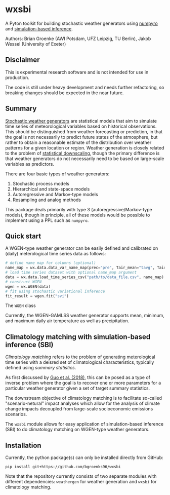 # wxsbi
A Pyton toolkit for building stochastic weather generators using [numpyro](https://num.pyro.ai/en/stable/index.html) and [simulation-based inference](https://sbi-dev.github.io/sbi/0.22/).

Authors: Brian Groenke (AWI Potsdam, UFZ Leipzig, TU Berlin), Jakob Wessel (University of Exeter)

## Disclaimer

This is experimental research software and is not intended for use in production.

The code is still under heavy development and needs further refactoring, so breaking changes should be expected in the near future.

## Summary

[Stochastic weather generators](https://journals.sagepub.com/doi/abs/10.1177/030913339902300302) are statistical models that aim to simulate time series of meteorological variables based on historical observations.
This should be distinguished from weather forecasting or prediction, in that the goal is not necessarily to predict future states of the atmosphere, but rather to obtain a reasonable estimate of the distribution over weather patterns for a given location or region.
Weather generation is closely related to the problem of [statistical downscaling](https://en.wikipedia.org/wiki/Downscaling), though the primary difference is that weather generators do not necessarily need to be based on large-scale variables as predictors.

There are four basic types of weather generators:
1. Stochastic process models
2. Hierarchical and state-space models
3. Autoregressive and Markov-type models
4. Resampling and analog methods

This package deals primarily with type 3 (autoregressive/Markov-type models), though in principle, all of these models would be possible to implement using a PPL such as `numpyro`.

## Quick start

A WGEN-type weather generator can be easily defined and calibrated on (daily) meterological time series data as follows:

```python
# define name map for columns (optional)
name_map = wx.data.data_var_name_map(prec="pre", Tair_mean="tavg", Tair_min="tmin", Tair_max="tmax")
# load time series dataset with optional name_map argument
data = wx.data.load_time_series_csv("path/to/data_file.csv", name_map)
# construct WGEN
wgen = wx.WGEN(data)
# fit using stochastic variational inference
fit_result = wgen.fit("svi")
```
The `WGEN` class 

Currently, the WGEN-GAMLSS weather generator supports mean, minimum, and maximum daily air temperature as well as precipitation.

## Climatology matching with simulation-based inference (SBI)

*Climatology matching* refers to the problem of generating meterological time series with a deisred set of climatological characteristics, typically defined using *summary statistics*.

As first discussed by [Guo et al. (2018)](https://www.sciencedirect.com/science/article/pii/S0022169416301305), this can be posed as a type of inverse problem where the goal is to recover one or more parameters for a particular weather generator given a set of target summary statistics.

The downstream objective of climatology matching is to facilitate so-called "scenario-netural" impact analyses which allow for the analysis of climate change impacts decoupled from large-scale socioeconomic emissions scenarios.

The `wxsbi` module allows for easy application of simulation-based inference (SBI) to do climatology matching on WGEN-type weather generators.

## Installation

Currently, the python package(s) can only be installed directly from GitHub:

```
pip install git+https://github.com/bgroenks96/wxsbi
```

Note that the repository currently consists of two separate modules with different dependencies: `weathergen` for weather generation and `wxsbi` for climatology matching.
